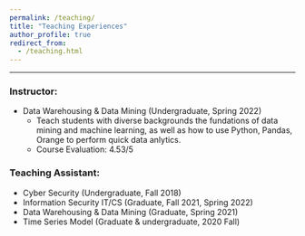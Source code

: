 ```yaml
---
permalink: /teaching/
title: "Teaching Experiences"
author_profile: true
redirect_from: 
  - /teaching.html
---
```


------
### **Instructor:**

<!-- - 29:623:335:01, Data Warehousing & Data Mining (Spring 2022) -->
- Data Warehousing & Data Mining (Undergraduate, Spring 2022)
  - Teach students with diverse backgrounds the fundations of data mining and machine learning, as well as how to use Python, Pandas, Orange to perform quick data anlytics.
  - Course Evaluation: 4.53/5

### **Teaching Assistant:**
<!-- - 29:623:335:01, Data Warehousing & Data Mining (Spring 2021)
- 33:136:485:02, Time Series Model (2020 Fall) -->
- Cyber Security (Undergraduate, Fall 2018)
- Information Security IT/CS (Graduate, Fall 2021, Spring 2022)
- Data Warehousing & Data Mining (Graduate, Spring 2021)
- Time Series Model (Graduate & undergraduate, 2020 Fall)
